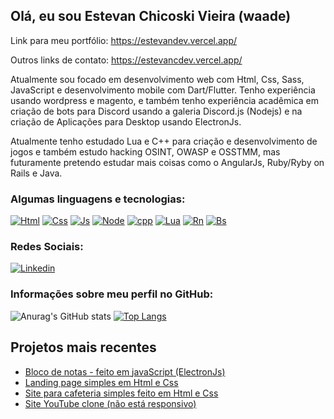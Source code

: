 ## Olá, eu sou Estevan Chicoski Vieira (waade)

Link para meu portfólio: https://estevandev.vercel.app/

Outros links de contato: https://estevancdev.vercel.app/

Atualmente sou focado em desenvolvimento web com Html, Css, Sass, JavaScript e desenvolvimento mobile com Dart/Flutter. Tenho experiência usando wordpress e magento, e também tenho experiência acadêmica em criação de bots para Discord usando a galeria Discord.js (Nodejs) e na criação de Aplicações para Desktop usando ElectronJs.

Atualmente tenho estudado Lua e C++ para criação e desenvolvimento de jogos e também estudo hacking OSINT, OWASP e OSSTMM, mas futuramente pretendo estudar mais coisas como o AngularJs, Ruby/Ryby on Rails e Java.


### Algumas linguagens e tecnologias:

[![Html](https://img.shields.io/badge/HTML5-E34F26?style=for-the-badge&logo=html5&logoColor=white)]() [![Css](https://img.shields.io/badge/CSS3-1572B6?style=for-the-badge&logo=css3&logoColor=white)]() [![Js](https://img.shields.io/badge/JavaScript-F7DF1E?style=for-the-badge&logo=javascript&logoColor=black)]() [![Node](https://img.shields.io/badge/Node.js-43853D?style=for-the-badge&logo=node.js&logoColor=white)]() [![cpp](https://img.shields.io/badge/C%2B%2B-00599C?style=for-the-badge&logo=c%2B%2B&logoColor=white)]() [![Lua](https://img.shields.io/badge/Lua-2C2D72?style=for-the-badge&logo=lua&logoColor=white)]() [![Rn](https://img.shields.io/badge/React_Native-20232A?style=for-the-badge&logo=react&logoColor=61DAFB)]() [![Bs](https://img.shields.io/badge/Bootstrap-563D7C?style=for-the-badge&logo=bootstrap&logoColor=white)]()

### Redes Sociais:

[![Linkedin](https://img.shields.io/badge/LinkedIn-0077B5?style=for-the-badge&logo=linkedin&logoColor=white)](https://www.linkedin.com/in/estevan-chicoski-vieira-79a3a6265/)

### Informações sobre meu perfil no GitHub:

![Anurag's GitHub stats](https://github-readme-stats.vercel.app/api?username=EstevanChicoskiVieira&show_icons=true&theme=radical)
[![Top Langs](https://github-readme-stats.vercel.app/api/top-langs/?username=EstevanChicoskiVieira&layout=compact&theme=radical)](https://github.com/EstevanChicoskiVieira/github-readme-stats)
## Projetos mais recentes

- [Bloco de notas - feito em javaScript (ElectronJs)](https://github.com/EstevanChicoskiVieira/Bloco-de-Notas)</br>
- [Landing page simples em Html e Css](https://estevanchicoskivieira.github.io/landingPage/)</br>
- [Site para cafeteria simples feito em Html e Css](https://estevanchicoskivieira.github.io/JeallCoffee/)</br>
- [Site YouTube clone (não está responsivo)](https://estevanchicoskivieira.github.io/youtubeClone/)

